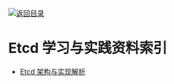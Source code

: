[![返回目录](https://parg.co/UGo)](https://parg.co/b4z) 
 


 


 


 



# Etcd 学习与实践资料索引



- [Etcd 架构与实现解析](http://mp.weixin.qq.com/s/fRM2mfJC6TSf1UIGnD3agg?utm_source=tuicool&utm_medium=referral)